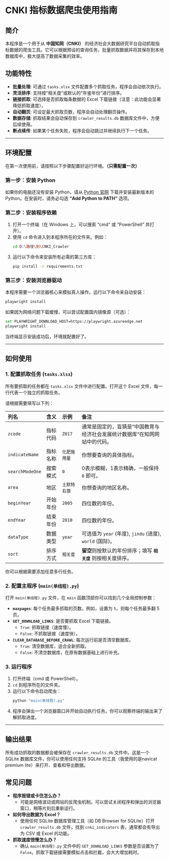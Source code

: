 # CNKI 指标数据爬虫使用指南

## 简介

本程序是一个用于从 **中国知网（CNKI）** 的经济社会大数据研究平台自动抓取指标数据的爬虫工具。它可以根据预设的查询任务，批量抓取数据并将其保存到本地数据库中，极大提高了数据采集的效率。

## 功能特性

- **批量处理**: 可通过 `tasks.xlsx` 文件配置多个抓取任务，程序会自动依次执行。
- **灵活排序**: 支持按“相关度”或默认的“年鉴年份”进行排序。
- **链接抓取**: 可选择是否抓取每条数据的 Excel 下载链接（注意：此功能会显著降低抓取速度）。
- **自动翻页**: 可设定最大抓取页数，程序会自动处理翻页操作。
- **数据存储**: 抓取结果会自动保存到 `crawler_results.db` 数据库文件中，方便后续使用。
- **断点续传**: 如果某个任务失败，程序会自动跳过并继续执行下一个任务。

---

## 环境配置

在第一次使用前，请按照以下步骤配置好运行环境。**（只需配置一次）**

### 第一步：安装 Python

如果你的电脑还没有安装 Python，请从 [Python 官网](https://www.python.org/downloads/) 下载并安装最新版本的 Python。在安装时，请务必勾选 **“Add Python to PATH”** 选项。

### 第二步：安装程序依赖

1.  打开一个终端（在 Windows 上，可以搜索 “cmd” 或 “PowerShell” 并打开）。
2.  使用 `cd` 命令进入到本程序所在的文件夹。例如：
    ```bash
    cd D:\路径\到\CNKI_Crawler
    ```
3.  运行以下命令来安装所有必需的第三方库：
    ```bash
    pip install -r requirements.txt
    ```

### 第三步：安装浏览器驱动

本程序需要一个浏览器核心来模拟真人操作。运行以下命令来自动安装：

```bash
playwright install
```

如果因为网络问题下载缓慢，可以尝试配置国内镜像源（可选）：

```bash
set PLAYWRIGHT_DOWNLOAD_HOST=https://playwright.azureedge.net
playwright install
```

当终端显示安装成功后，环境就配置好了。

---

## 如何使用

### 1. 配置抓取任务 (`tasks.xlsx`)

所有要抓取的任务都在 `tasks.xlsx` 文件中进行配置。打开这个 Excel 文件，每一行代表一个独立的抓取任务。

请根据需要填写以下列：

| 列名 | 含义 | 示例 | 备注 |
| :--- | :--- | :--- | :--- |
| `zcode` | 指标代码 | `Z017` | 通常是固定的，盲猜是“中国教育与经济社会发展统计数据库”在知网网站中的代码。 |
| `indicateName` | 指标名称 | `化肥施用量` | 你想要查询的具体指标。 |
| `searchModeOne` | 搜索模式 | `0` | 0表示模糊，1表示精确，一般保持 `0` 即可。 |
| `area` | 地区 | `土默特右旗` | 你想查询的地区名称。 |
| `beginYear` | 开始年份 | `2005` | 四位数的年份。 |
| `endYear` | 结束年份 | `2010` | 四位数的年份。 |
| `dataType` | 数据类型 | `year` | 可选值为 `year` (年度), `jindu` (进度), `world` (国际)。 |
| `sort` | 排序方式 | `相关度` | **留空**则按默认的年份排序；填写 **`相关度`** 则按相关度排序。 |

你可以根据需要添加任意多行任务。

### 2. 配置主程序 (`main(单线程).py`)

打开 `main(单线程).py` 文件，在 `main` 函数顶部你可以找到几个全局控制参数：

- **`maxpages`**: 每个任务最多抓取的页数。例如，设置为 `5`，则每个任务最多翻 5 页。
- **`GET_DOWNLOAD_LINKS`**: 是否要抓取 Excel 下载链接。
  - `True`: 抓取链接（速度慢）。
  - `False`: 不抓取链接（速度快）。
- **`CLEAR_DATABASE_BEFORE_CRAWL`**: 每次运行前是否清空数据库。
  - `True`: 清空数据库，适合全新抓取。
  - `False`: 不清空数据库，在原有数据基础上进行补充。

### 3. 运行程序

1.  打开终端（cmd 或 PowerShell）。
2.  `cd` 到程序所在的文件夹。
3.  运行以下命令启动爬虫：
    ```bash
    python "main(单线程).py"
    ```
4.  程序会弹出一个浏览器窗口并开始自动执行任务。你可以观察终端的输出来了解抓取进度。

---

## 输出结果

所有成功抓取的数据都会被保存在 `crawler_results.db` 文件中。这是一个 SQLite 数据库文件，你可以使用任何支持 SQLite 的工具（我使用的是navicat premium lite）来打开、查看和导出数据。

## 常见问题

- **程序报错或卡住怎么办？**
  - 可能是网络波动或网站的反爬虫机制。可以尝试关闭程序和弹出的浏览器窗口，稍等片刻后重新运行。
- **如何导出数据为 Excel？**
  - 使用任何 SQLite 数据库管理工具（如 DB Browser for SQLite）打开 `crawler_results.db` 文件，找到 `cnki_indicators` 表，通常都会有导出为 CSV 或 Excel 的功能。
- **抓取速度很慢怎么办？**
  - 确认 `main(单线程).py` 文件中的 `GET_DOWNLOAD_LINKS` 参数是否设置为了 `False`。抓取下载链接需要模拟点击和拦截，会大大增加耗时。
